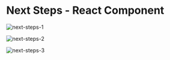 # Next Steps - React Component

![next-steps-1](https://github.com/DamianMacG/next-steps-React/assets/125369670/d29d1dc9-436c-4af8-8339-292eb98943ae)

![next-steps-2](https://github.com/DamianMacG/next-steps-React/assets/125369670/b54e77a1-f4c7-4d19-91b0-82f41fdea537)

![next-steps-3](https://github.com/DamianMacG/next-steps-React/assets/125369670/48c5284c-ec6a-412a-bb2f-59a74718c64b)



